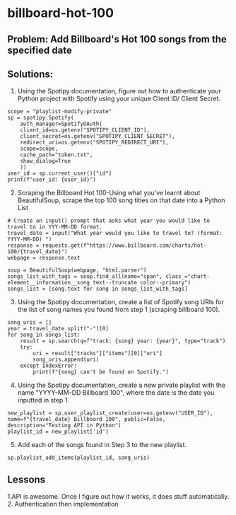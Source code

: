 # billboard-hot-100
## Problem: Add Billboard's Hot 100 songs from the specified date
## Solutions:

1. Using the Spotipy documentation, figure out how to authenticate your Python project with Spotify using your unique Client ID/ Client Secret.
```
scope = "playlist-modify-private"
sp = spotipy.Spotify(
    auth_manager=SpotifyOAuth(
    client_id=os.getenv("SPOTIPY_CLIENT_ID"),
    client_secret=os.getenv("SPOTIPY_CLIENT_SECRET"),
    redirect_uri=os.getenv("SPOTIPY_REDIRECT_URI"),
    scope=scope,
    cache_path="token.txt",
    show_dialog=True
    ))
user_id = sp.current_user()["id"]
print(f"user_id: {user_id}")
```
2. Scraping the Billboard Hot 100-Using what you've learnt about BeautifulSoup, scrape the top 100 song titles on that date into a Python List
```
# Create an input() prompt that asks what year you would like to travel to in YYY-MM-DD format.
travel_date = input("What year would you like to travel to? (format: YYYY-MM-DD) ")
response = requests.get(f"https://www.billboard.com/charts/hot-100/{travel_date}")
webpage = response.text

soup = BeautifulSoup(webpage, "html.parser")
songs_list_with_tags = soup.find_all(name="span", class_="chart-element__information__song text--truncate color--primary")
songs_list = [song.text for song in songs_list_with_tags]
```
3. Using the Spotipy documentation, create a list of Spotify song URIs for the list of song names you found from step 1 (scraping billboard 100).
```
song_uris = []
year = travel_date.split("-")[0]
for song in songs_list:
    result = sp.search(q=f"track: {song} year: {year}", type="track")
    try:
        uri = result["tracks"]["items"][0]["uri"]
        song_uris.append(uri)
    except IndexError:
        print(f"{song} can't be found on Spotify.")
```
4. Using the Spotipy documentation, create a new private playlist with the name "YYYY-MM-DD Billboard 100", where the date is the date you inputted in step 1.
```
new_playlist = sp.user_playlist_create(user=os.getenv("USER_ID"), name=f"{travel_date} Billboard 100", public=False, description="Testing API in Python")
playlist_id = new_playlist['id']
```
5. Add each of the songs found in Step 3 to the new playlist.
```
sp.playlist_add_items(playlist_id, song_uris)
```
## Lessons
1.API is awesome. Once I figure out how it works, it does stuff automatically.
2. Authentication then implementation
